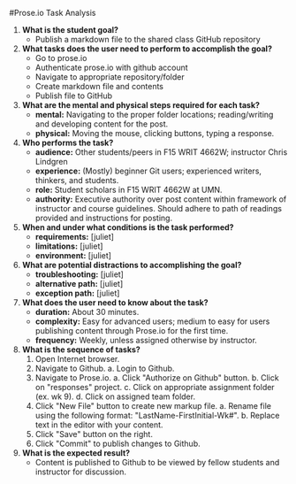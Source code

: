 #Prose.io Task Analysis

1. **What is the student goal?**
    * Publish a markdown file to the shared class GitHub repository
2. **What tasks does the user need to perform to accomplish the goal?**
    * Go to prose.io
    * Authenticate prose.io with github account
    * Navigate to appropriate repository/folder
    * Create markdown file and contents
    * Publish file to GitHub
3. **What are the mental and physical steps required for each task?**
    * **mental:** Navigating to the proper folder locations; reading/writing and developing content for the post.
    * **physical:** Moving the mouse, clicking buttons, typing a response.
4. **Who performs the task?**
    * **audience:** Other students/peers in F15 WRIT 4662W; instructor Chris Lindgren
    * **experience:** (Mostly) beginner Git users; experienced writers, thinkers, and students.
    * **role:** Student scholars in F15 WRIT 4662W at UMN.
    * **authority:** Executive authority over post content within framework of instructor and course guidelines. Should adhere to path of readings provided and instructions for posting.
5. **When and under what conditions is the task performed?**
    * **requirements:** [juliet]
    * **limitations:** [juliet]
    * **environment:** [juliet]
6. **What are potential distractions to accomplishing the goal?**
    * **troubleshooting:** [juliet]
    * **alternative path:** [juliet]
    * **exception path:** [juliet]
7. **What does the user need to know about the task?**
    * **duration:** About 30 minutes.
    * **complexity:** Easy for advanced users; medium to easy for users publishing content through Prose.io for the first time.
    * **frequency:** Weekly, unless assigned otherwise by instructor.
8. **What is the sequence of tasks?**
    1. Open Internet browser.
    2. Navigate to Github.
    	a. Login to Github.
    3. Navigate to Prose.io.
    	a. Click "Authorize on Github" button.
        b. Click on "responses" project.
        c. Click on appropriate assignment folder (ex. wk 9).
        d. Click on assigned team folder.
    4. Click "New File" button to create new markup file.
    	a. Rename file using the following format: "LastName-FirstInitial-Wk#".
        b. Replace text in the editor with your content.
    5. Click "Save" button on the right.
    6. Click "Commit" to publish changes to Github.
9. **What is the expected result?**
    * Content is published to Github to be viewed by fellow students and instructor for discussion.
